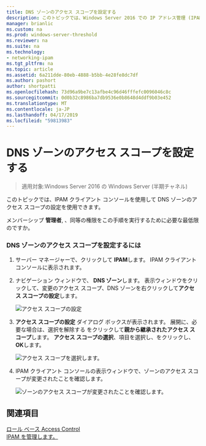 ```yaml
---
title: DNS ゾーンのアクセス スコープを設定する
description: このトピックでは、Windows Server 2016 での IP アドレス管理 (IPAM) の管理ガイドの一部です。
manager: brianlic
ms.custom: na
ms.prod: windows-server-threshold
ms.reviewer: na
ms.suite: na
ms.technology:
- networking-ipam
ms.tgt_pltfrm: na
ms.topic: article
ms.assetid: 6a211dde-80eb-4888-b5bb-4e28fe8dc7df
ms.author: pashort
author: shortpatti
ms.openlocfilehash: 73d96a9be7c13afbe4c96d46fffefc0096046c8c
ms.sourcegitcommit: 0d0b32c8986ba7db9536e0b8648d4ddf9b03e452
ms.translationtype: MT
ms.contentlocale: ja-JP
ms.lasthandoff: 04/17/2019
ms.locfileid: "59813983"
---
```

# <a name="set-access-scope-for-a-dns-zone"></a>DNS ゾーンのアクセス スコープを設定する

>適用対象:Windows Server 2016 の Windows Server (半期チャネル)

このトピックでは、IPAM クライアント コンソールを使用して DNS ゾーンのアクセス スコープの設定を使用できます。  
  
メンバーシップ **管理者**, 、同等の権限をこの手順を実行するために必要な最低限のですか。  
  
### <a name="to-set-the-access-scope-for-a-dns-zone"></a>DNS ゾーンのアクセス スコープを設定するには  
  
1.  サーバー マネージャーで、クリックして  **IPAM**します。 IPAM クライアント コンソールに表示されます。  
  
2.  ナビゲーション ウィンドウで、 **DNS ゾーン**します。 表示ウィンドウをクリックして、変更のアクセス スコープ、DNS ゾーンを右クリックして**アクセス スコープの設定**します。  
  
    ![アクセス スコープの設定](../../media/Set-Access-Scope-for-a-DNS-Zone/ipam_SetAccessScopeOfZone_02.jpg)  
  
3.  **アクセス スコープの設定** ダイアログ ボックスが表示されます。 展開に、必要な場合は、選択を解除する をクリックして**親から継承されたアクセス スコープ**します。 **アクセス スコープの選択**、項目を選択し、をクリックし、 **OK**します。  
  
    ![アクセス スコープを選択します。](../../media/Set-Access-Scope-for-a-DNS-Zone/ipam_SetAccessScopeOfZone_03.jpg)  
  
4.  IPAM クライアント コンソールの表示ウィンドウで、ゾーンのアクセス スコープが変更されたことを確認します。  
  
    ![ゾーンのアクセス スコープが変更されたことを確認します。](../../media/Set-Access-Scope-for-a-DNS-Zone/ipam_SetAccessScopeOfZone_04.jpg)  
  
## <a name="see-also"></a>関連項目  
[ロール ベース Access Control](Role-based-Access-Control.md)  
[IPAM を管理します。](Manage-IPAM.md)  
  


